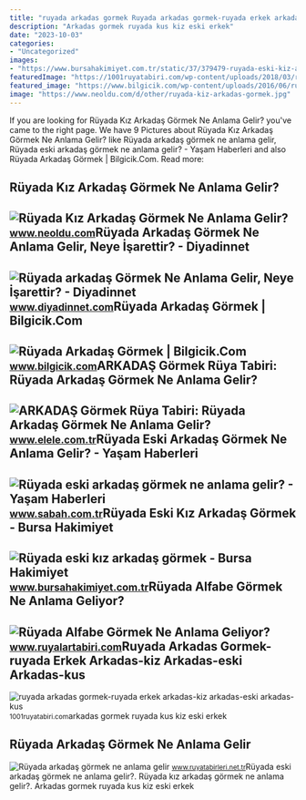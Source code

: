 ```yaml
---
title: "ruyada arkadas gormek Ruyada arkadas gormek-ruyada erkek arkadas-kiz arkadas-eski arkadas-kus"
description: "Arkadas gormek ruyada kus kiz eski erkek"
date: "2023-10-03"
categories:
- "Uncategorized"
images:
- "https://www.bursahakimiyet.com.tr/static/37/379479-ruyada-eski-kiz-arkadas-gormek-5eeb03010395b-x750.jpg"
featuredImage: "https://1001ruyatabiri.com/wp-content/uploads/2018/03/ruyada-arkadas-gormek-ruyada-erkek-arkadas-kiz-arkadas-eski-arkadas-kus-arkdas-gormek-tabiri1.jpg"
featured_image: "https://www.bilgicik.com/wp-content/uploads/2016/06/ruyada-eski-bir-arkadas-gormek.jpg"
image: "https://www.neoldu.com/d/other/ruyada-kiz-arkadas-gormek.jpg"
---
```


If you are looking for Rüyada Kız Arkadaş Görmek Ne Anlama Gelir? you've came to the right page. We have 9 Pictures about Rüyada Kız Arkadaş Görmek Ne Anlama Gelir? like Rüyada arkadaş görmek ne anlama gelir, Rüyada eski arkadaş görmek ne anlama gelir? - Yaşam Haberleri and also Rüyada Arkadaş Görmek | Bilgicik.Com. Read more:

Rüyada Kız Arkadaş Görmek Ne Anlama Gelir?
------------------------------------------

 ![Rüyada Kız Arkadaş Görmek Ne Anlama Gelir?](https://www.neoldu.com/d/other/ruyada-kiz-arkadas-gormek.jpg) <small>www.neoldu.com</small>Rüyada Arkadaş Görmek Ne Anlama Gelir, Neye İşarettir? - Diyadinnet
-------------------------------------------------------------------

 ![Rüyada arkadaş Görmek Ne Anlama Gelir, Neye İşarettir? - Diyadinnet](https://www.diyadinnet.com/d/ruya/ruyada-arkadas-gormek-ne-anlama-gelir-neye-isarettir-63.jpg) <small>www.diyadinnet.com</small>Rüyada Arkadaş Görmek | Bilgicik.Com
------------------------------------

 ![Rüyada Arkadaş Görmek | Bilgicik.Com](https://www.bilgicik.com/wp-content/uploads/2016/06/ruyada-eski-bir-arkadas-gormek.jpg) <small>www.bilgicik.com</small>ARKADAŞ Görmek Rüya Tabiri: Rüyada Arkadaş Görmek Ne Anlama Gelir?
------------------------------------------------------------------

 ![ARKADAŞ Görmek Rüya Tabiri: Rüyada Arkadaş Görmek Ne Anlama Gelir?](https://i.elele.com.tr/storage/files/images/2021/01/15/ruyada-arkadas-gormek-epwk.png) <small>www.elele.com.tr</small>Rüyada Eski Arkadaş Görmek Ne Anlama Gelir? - Yaşam Haberleri
-------------------------------------------------------------

 ![Rüyada eski arkadaş görmek ne anlama gelir? - Yaşam Haberleri](https://iasbh.tmgrup.com.tr/38a19b/752/395/0/74/1200/705?u=https://isbh.tmgrup.com.tr/sbh/2019/08/26/ruyada-eski-arkadas-gormek-ne-anlama-gelir-1566820201626.jpg) <small>www.sabah.com.tr</small>Rüyada Eski Kız Arkadaş Görmek - Bursa Hakimiyet
------------------------------------------------

 ![Rüyada eski kız arkadaş görmek - Bursa Hakimiyet](https://www.bursahakimiyet.com.tr/static/37/379479-ruyada-eski-kiz-arkadas-gormek-5eeb03010395b-x750.jpg) <small>www.bursahakimiyet.com.tr</small>Rüyada Alfabe Görmek Ne Anlama Geliyor?
---------------------------------------

 ![Rüyada Alfabe Görmek Ne Anlama Geliyor?](https://www.ruyalartabiri.com/wp-content/uploads/2022/08/ruyada-arkadas-gormek.png) <small>www.ruyalartabiri.com</small>Ruyada Arkadas Gormek-ruyada Erkek Arkadas-kiz Arkadas-eski Arkadas-kus
-----------------------------------------------------------------------

 ![ruyada arkadas gormek-ruyada erkek arkadas-kiz arkadas-eski arkadas-kus](https://1001ruyatabiri.com/wp-content/uploads/2018/03/ruyada-arkadas-gormek-ruyada-erkek-arkadas-kiz-arkadas-eski-arkadas-kus-arkdas-gormek-tabiri1.jpg) <small>1001ruyatabiri.com</small>arkadas gormek ruyada kus kiz eski erkek

Rüyada Arkadaş Görmek Ne Anlama Gelir
-------------------------------------

 ![Rüyada arkadaş görmek ne anlama gelir](https://www.ruyatabirleri.net.tr/wp-content/uploads/arkadas.jpg) <small>www.ruyatabirleri.net.tr</small>Rüyada eski arkadaş görmek ne anlama gelir?. Rüyada kız arkadaş görmek ne anlama gelir?. Arkadas gormek ruyada kus kiz eski erkek
